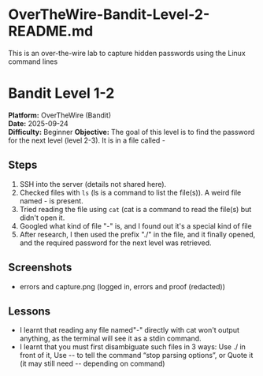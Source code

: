 # OverTheWire-Bandit-Level-2-README.md
This is an over-the-wire lab to capture hidden passwords using the Linux command lines

# Bandit Level 1-2
**Platform:** OverTheWire (Bandit)  
**Date:** 2025-09-24  
**Difficulty:** Beginner 
**Objective:** The goal of this level is to find the password for the next level (level 2-3). It is in a file called -

## Steps
1. SSH into the server (details not shared here).  
2. Checked files with `ls` (ls is a command to list the file(s)). A weird file named - is present.
3. Tried reading the file using `cat` (cat is a command to read the file(s) but didn't open it.
4. Googled what kind of file "-" is, and I found out it's a special kind of file
5. After research, I then used the prefix "./" in the file, and it finally opened, and the required password for the next level was retrieved.

## Screenshots
- errors and capture.png (logged in, errors and proof (redacted))   

## Lessons
- I learnt that reading any file named"-" directly with cat won't output anything, as the terminal will see it as a stdin command.
- I learnt that you must first disambiguate such files in 3 ways: Use ./ in front of it, Use -- to tell the command “stop parsing options”, or Quote it (it may still need -- depending on command) 
